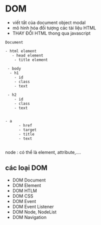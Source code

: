 # DOM

- viết tắt của document object modal
- mô hình hóa đối tượng các tài liệu HTML
- THAY ĐỔI HTML thong qua javascript

```
Document

- html element
   - head element
    - title element

 - body
  - h1
    - id
    - class
    - text

 - h2
    - id
    - class
    - text


- a
      - href
      - target
      - title
      - text


```

node : có thể là element, attribute,....

## các loại DOM

- DOM Document
- DOM Element
- DOM HTLM
- DOM CSS
- DOM Event
- DOM Event Listener
- DOM Node, NodeList
- DOM Navigation
